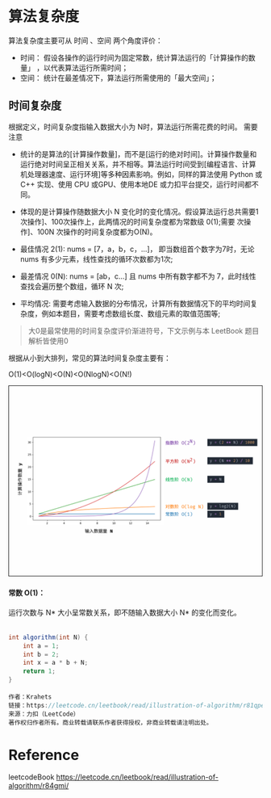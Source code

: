 
# 算法复杂度

算法复杂度主要可从 时间 、空间 两个角度评价：

* 时间： 假设各操作的运行时间为固定常数，统计算法运行的「计算操作的数量」 ，以代表算法运行所需时间；
* 空间： 统计在最差情况下，算法运行所需使用的「最大空间」；

## 时间复杂度
根据定义，时间复杂度指输入数据大小为 N时，算法运行所需花费的时间。 需要注意

- 统计的是算法的[计算操作数量]，而不是[运行的绝对时间]。计算操作数量和运行绝对时间呈正相关关系，并不相等。算法运行时间受到[编程语言、计算机处理器速度、运行环境]等多种因素影响。例如，同样的算法使用 Python 或C++ 实现、使用 CPU 或GPU、使用本地DE 或力扣平台提交，运行时间都不同。

- 体现的是计算操作随数据大小 N 变化时的变化情况。假设算法运行总共需要1次操作]、100次操作上，此两情况的时间复杂度都为常数级 0(1);需要 次操作]、100N 次操作的时间复杂度都为O(N)。


- 最佳情况 2(1): nums = [7，a，b，c，...]， 即当数组首个数字为7时，无论 nums 有多少元素，线性查找的循环次数都为1次;
- 最差情况 0(N): nums = [ab，c...] 且 nums 中所有数字都不为 7，此时线性查找会遍历整个数组，循环 N 次;
- 平均情况: 需要考虑输入数据的分布情况，计算所有数据情况下的平均时间复杂度，例如本题目，需要考虑数组长度、数组元素的取值范围等;

> 大0是最常使用的时间复杂度评价渐进符号，下文示例与本 LeetBook 题目解析皆使用0

根据从小到大排列，常见的算法时间复杂度主要有：

O(1)<O(logN)<O(N)<O(NlogN)<O(N!)

![img.png](img.png)



#### 常数 O(1)：

运行次数与 N* 大小呈常数关系，即不随输入数据大小 N* 的变化而变化。

```java

int algorithm(int N) {
    int a = 1;
    int b = 2;
    int x = a * b + N;
    return 1;
}

作者：Krahets
链接：https://leetcode.cn/leetbook/read/illustration-of-algorithm/r81qpe/
来源：力扣（LeetCode）
著作权归作者所有。商业转载请联系作者获得授权，非商业转载请注明出处。
```



# Reference
leetcodeBook
https://leetcode.cn/leetbook/read/illustration-of-algorithm/r84gmi/